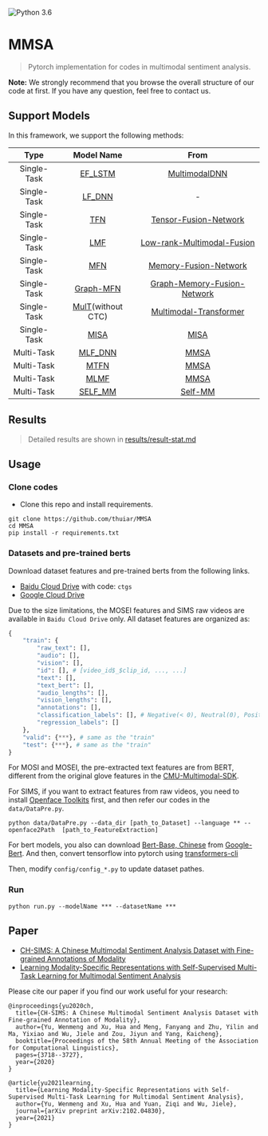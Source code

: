 ![Python 3.6](https://img.shields.io/badge/python-3.6-green.svg)

# MMSA 

> Pytorch implementation for codes in multimodal sentiment analysis.

**Note:** We strongly recommend that you browse the overall structure of our code at first. If you have any question, feel free to contact us.

## Support Models

In this framework, we support the following methods:

|     Type    |   Model Name      |     From                |
|:-----------:|:----------------:|:------------------------:|
| Single-Task |[EF_LSTM](models/singleTask/EF_LSTM.py)|[MultimodalDNN](https://github.com/rhoposit/MultimodalDNN)|
| Single-Task |[LF_DNN](models/singleTask/LF_DNN.py)|      -       |
| Single-Task |[TFN](models/singleTask/TFN.py)|[Tensor-Fusion-Network](https://github.com/A2Zadeh/TensorFusionNetwork)|
| Single-Task |[LMF](models/singleTask/LMF.py)| [Low-rank-Multimodal-Fusion](https://github.com/Justin1904/Low-rank-Multimodal-Fusion)|
| Single-Task |[MFN](models/singleTask/MFN.py)|[Memory-Fusion-Network](https://github.com/pliang279/MFN)|
| Single-Task |[Graph-MFN](models/singleTask/Graph_MFN.py)|[Graph-Memory-Fusion-Network](https://github.com/pliang279/MFN)|
| Single-Task |[MulT](models/singleTask/MulT.py)(without CTC) |[Multimodal-Transformer](https://github.com/yaohungt/Multimodal-Transformer)|
| Single-Task |[MISA](models/singleTask/MISA.py) |[MISA](https://github.com/declare-lab/MISA)|
| Multi-Task  |[MLF_DNN](models/multiTask/MLF_DNN.py)|      [MMSA](https://github.com/thuiar/MMSA)  |
| Multi-Task  |[MTFN](models/multiTask/MTFN.py)      |      [MMSA](https://github.com/thuiar/MMSA)  |
| Multi-Task  |[MLMF](models/multiTask/MLMF.py)      |      [MMSA](https://github.com/thuiar/MMSA)  |
| Multi-Task  |[SELF_MM](models/multiTask/SELF_MM.py)      |  [Self-MM](https://github.com/thuiar/Self-MM)  |

## Results

> Detailed results are shown in [results/result-stat.md](results/result-stat.md)

## Usage

### Clone codes

- Clone this repo and install requirements.
```
git clone https://github.com/thuiar/MMSA
cd MMSA
pip install -r requirements.txt
```

### Datasets and pre-trained berts

Download dataset features and pre-trained berts from the following links.

- [Baidu Cloud Drive](https://pan.baidu.com/s/1oksuDEkkd3vGg2oBMBxiVw) with code: `ctgs`
- [Google Cloud Drive](https://drive.google.com/drive/folders/1E5kojBirtd5VbfHsFp6FYWkQunk73Nsv?usp=sharing)

Due to the size limitations, the MOSEI features and SIMS raw videos are available in `Baidu Cloud Drive` only. All dataset features are organized as:

```python
{
    "train": {
        "raw_text": [],
        "audio": [],
        "vision": [],
        "id": [], # [video_id$_$clip_id, ..., ...]
        "text": [],
        "text_bert": [],
        "audio_lengths": [],
        "vision_lengths": [],
        "annotations": [],
        "classification_labels": [], # Negative(< 0), Neutral(0), Positive(> 0)
        "regression_labels": []
    },
    "valid": {***}, # same as the "train" 
    "test": {***}, # same as the "train"
}
```

For MOSI and MOSEI, the pre-extracted text features are from BERT, different from the original glove features in the [CMU-Multimodal-SDK](http://immortal.multicomp.cs.cmu.edu/raw_datasets/processed_data/).

For SIMS, if you want to extract features from raw videos, you need to install [Openface Toolkits](https://github.com/TadasBaltrusaitis/OpenFace/wiki) first, and then refer our codes in the `data/DataPre.py`.

```
python data/DataPre.py --data_dir [path_to_Dataset] --language ** --openface2Path  [path_to_FeatureExtraction]
```

For bert models, you also can download [Bert-Base, Chinese](https://storage.googleapis.com/bert_models/2018_11_03/chinese_L-12_H-768_A-12.zip) from [Google-Bert](https://github.com/google-research/bert). And then, convert tensorflow into pytorch using [transformers-cli](https://huggingface.co/transformers/converting_tensorflow_models.html)  

Then, modify `config/config_*.py` to update dataset pathes.

### Run

```
python run.py --modelName *** --datasetName ***
```

## Paper

- [CH-SIMS: A Chinese Multimodal Sentiment Analysis Dataset with Fine-grained Annotations of Modality](https://www.aclweb.org/anthology/2020.acl-main.343/)
- [Learning Modality-Specific Representations with Self-Supervised Multi-Task Learning for Multimodal Sentiment Analysis](https://arxiv.org/abs/2102.04830)

Please cite our paper if you find our work useful for your research:

```
@inproceedings{yu2020ch,
  title={CH-SIMS: A Chinese Multimodal Sentiment Analysis Dataset with Fine-grained Annotation of Modality},
  author={Yu, Wenmeng and Xu, Hua and Meng, Fanyang and Zhu, Yilin and Ma, Yixiao and Wu, Jiele and Zou, Jiyun and Yang, Kaicheng},
  booktitle={Proceedings of the 58th Annual Meeting of the Association for Computational Linguistics},
  pages={3718--3727},
  year={2020}
}
```

```
@article{yu2021learning,
  title={Learning Modality-Specific Representations with Self-Supervised Multi-Task Learning for Multimodal Sentiment Analysis},
  author={Yu, Wenmeng and Xu, Hua and Yuan, Ziqi and Wu, Jiele},
  journal={arXiv preprint arXiv:2102.04830},
  year={2021}
}
```